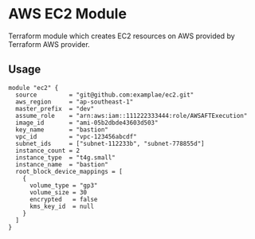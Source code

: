 # AWS EC2 Module

Terraform module which creates EC2 resources on AWS provided by Terraform AWS provider.

## Usage
```hcl
module "ec2" { 
  source         = "git@github.com:examplae/ec2.git"
  aws_region     = "ap-southeast-1"
  master_prefix  = "dev"
  assume_role    = "arn:aws:iam::111222333444:role/AWSAFTExecution"
  image_id       = "ami-05b2dbde43603d503"
  key_name       = "bastion"
  vpc_id         = "vpc-123456abcdf"
  subnet_ids     = ["subnet-112233b", "subnet-778855d"]
  instance_count = 2
  instance_type  = "t4g.small"
  instance_name  = "bastion"
  root_block_device_mappings = [
    {
      volume_type = "gp3"
      volume_size = 30
      encrypted   = false
      kms_key_id  = null
    }
  ]
}
```
